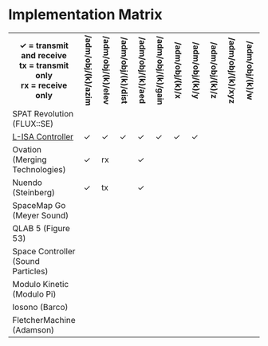 # Implementation Matrix

<table>
    <tr>
        <th>&#x2713; = transmit and receive<br>
            tx = transmit only<br>
            rx = receive only</th>
        <th style="writing-mode:vertical-lr;">/adm/obj/(k)/azim </th>
        <th style="writing-mode:vertical-lr;">/adm/obj/(k)/elev</th>
        <th style="writing-mode:vertical-lr;">/adm/obj/(k)/dist</th>
        <th style="writing-mode:vertical-lr;">/adm/obj/(k)/aed</th>
        <th style="writing-mode:vertical-lr;">/adm/obj/(k)/gain</th>
        <th style="writing-mode:vertical-lr;">/adm/obj/(k)/x</th>
        <th style="writing-mode:vertical-lr;">/adm/obj/(k)/y</th>
        <th style="writing-mode:vertical-lr;">/adm/obj/(k)/z</th>
        <th style="writing-mode:vertical-lr;">/adm/obj/(k)/xyz</th>
        <th style="writing-mode:vertical-lr;">/adm/obj/(k)/w</th>
    </tr>
    <tr>
        <td>SPAT Revolution (FLUX::SE)</td>
        <td></td>
        <td></td>
        <td></td>
        <td></td>
        <td></td>
        <td></td>
        <td></td>
        <td></td>
        <td></td>
        <td></td>
    </tr>
    <tr>
        <td><a href="https://l-isa.l-acoustics.com/">L-ISA Controller</a></td>
        <td>&#x2713;</td>
        <td>&#x2713;</td>
        <td>&#x2713;</td>
        <td>&#x2713;</td>
        <td>&#x2713;</td>
        <td>&#x2713;</td>
        <td>&#x2713;</td>
        <td></td>
        <td></td>
        <td></td>
    </tr>
    <tr>
        <td>Ovation (Merging Technologies)</td>
        <td>&#x2713;</td>
        <td>rx</td>
        <td></td>
        <td>&#x2713;</td>
        <td></td>
        <td></td>
        <td></td>
        <td></td>
        <td></td>
        <td></td>
    </tr>
    <tr>
        <td>Nuendo (Steinberg)</td>
        <td>&#x2713;</td>
        <td>tx</td>
        <td></td>
        <td>&#x2713;</td>
        <td></td>
        <td></td>
        <td></td>
        <td></td>
        <td></td>
        <td></td>
        <td></td>
    </tr>
    <tr>
        <td>SpaceMap Go (Meyer Sound)</td>
        <td></td>
        <td></td>
        <td></td>
        <td></td>
        <td></td>
        <td></td>
        <td></td>
        <td></td>
        <td></td>
        <td></td>
    </tr>
    <tr>
        <td>QLAB 5 (Figure 53)</td>
        <td></td>
        <td></td>
        <td></td>
        <td></td>
        <td></td>
        <td></td>
        <td></td>
        <td></td>
        <td></td>
        <td></td>
    </tr>
    <tr>
        <td>Space Controller (Sound Particles)</td>
        <td></td>
        <td></td>
        <td></td>
        <td></td>
        <td></td>
        <td></td>
        <td></td>
        <td></td>
        <td></td>
        <td></td>
    </tr>
    <tr>
        <td>Modulo Kinetic (Modulo Pi)</td>
        <td></td>
        <td></td>
        <td></td>
        <td></td>
        <td></td>
        <td></td>
        <td></td>
        <td></td>
        <td></td>
        <td></td>
    </tr>
    <tr>
        <td>Iosono (Barco)</td>
        <td></td>
        <td></td>
        <td></td>
        <td></td>
        <td></td>
        <td></td>
        <td></td>
        <td></td>
        <td></td>
        <td></td>
    </tr>
    <tr>
        <td>FletcherMachine (Adamson)</td>
        <td></td>
        <td></td>
        <td></td>
        <td></td>
        <td></td>
        <td></td>
        <td></td>
        <td></td>
        <td></td>
        <td></td>
    </tr>
</table>
